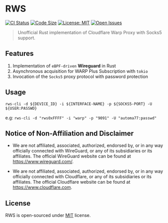 # RWS

[![CI Status](https://github.com/AUTOM77/RWS/workflows/ci/badge.svg)](https://github.com/AUTOM77/RWS/actions?query=workflow:ci)
[![Code Size](https://img.shields.io/github/languages/code-size/AUTOM77/RWS)](.)
[![License: MIT](https://img.shields.io/badge/License-MIT-blue.svg)](./LICENSE)
[![Open Issues](https://img.shields.io/github/issues/AUTOM77/RWS)](https://github.com/AUTOM77/RWS/issues)

> Unofficial Rust implementation of Cloudflare Warp Proxy with Socks5 support.

## Features

1. Implementation of `eBPF-driven` **Wireguard** in Rust
2. Asynchronous acquisition for WARP Plus Subscription with `tokio`
3. Invocation of the `Socks5` proxy protocol with password protection

## Usage

`rws-cli -d ${DEVICE_ID} -i ${INTERFACE-NAME} -p ${SOCKS5-PORT} -U ${USER:PASSWD}`

e.g:
`rws-cli -d "rws0xFFFF" -i "warp" -p "9091" -U "automa77:passwd" `

## Notice of Non-Affiliation and Disclaimer

- We are not affiliated, associated, authorized, endorsed by, or in any way officially connected with WireGuard, or any of its subsidiaries or its affiliates. The official WireGuard website can be found at <https://www.wireguard.com/>.

- We are not affiliated, associated, authorized, endorsed by, or in any way officially connected with Cloudflare, or any of its subsidiaries or its affiliates. The official Cloudflare website can be found at <https://www.cloudflare.com>.

## License

RWS is open-sourced under [MIT](./LICENSE) license.